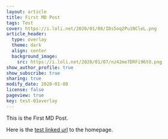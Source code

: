 ```yaml
---
layout: article
title: First MD Post
tags: Test
cover: https://i.loli.net/2020/01/08/IDs5oq2Pu1NCleL.png
article_header:
  type: overlay
  theme: dark
  align: center
  background_image:
    src: https://i.loli.net/2020/01/07/nz42me7DRFi96tO.png
show_author_profile: true
show_subscribe: true
sharing: true
modify_date: 2020-01-08
license: false
pageview: true
key: test-01overlay
---
```


This is the First MD Post.
<!--more-->

Here is the [test linked url](https://zmei.moe) to the homepage.